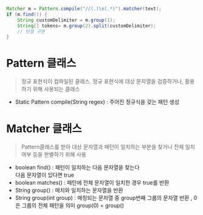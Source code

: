 

```java
Matcher m = Pattern.compile("//(.)\n(.*)").matcher(text);
if (m.find()) {
    String customDelimiter = m.group(1);
    String[] tokens= m.group(2).split(customDelimiter);
    // 덧셈 구현
}
```

# Pattern 클래스
> 정규 표현식이 컴파일된 클래스. 정규 표현식에 대상 문자열을 검증하거나, 활용하기 위해 사용되는 클래스

- Static Pattern compile(String regex) : 주어진 정규식을 갖는 패턴 생성

# Matcher 클래스 
> Pattern클래스를 받아 대상 문자열과 패턴이 일치하는 부분을 찾거나 전체 일치 여부 등을 판별하기 위해 사용

- boolean find() : 패턴이 일치하는 다음 문자열을 찾는다  
다음 문자열이 있다면 true
- boolean matches() : 패턴에 전체 문자열이 일치한 경우 true를 반환
- String group() : 매치와 일치하는 문자열을 반환
- String group(int group) : 매칭되는 문자열 중 group번째 그룹의 문자열 반환 , 0은 그룹의 전체 패턴을 의미 group(0) = group()